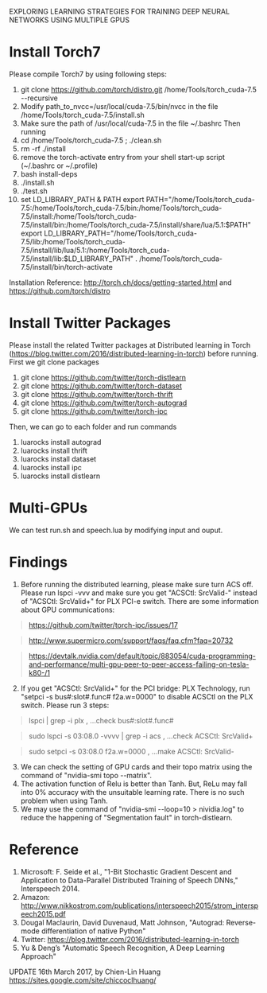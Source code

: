 EXPLORING LEARNING STRATEGIES FOR TRAINING DEEP NEURAL NETWORKS USING MULTIPLE GPUS

# Install Torch7
Please compile Torch7 by using following steps:
1. git clone https://github.com/torch/distro.git /home/Tools/torch_cuda-7.5 --recursive
2. Modify path_to_nvcc=/usr/local/cuda-7.5/bin/nvcc in the file /home/Tools/torch_cuda-7.5/install.sh 
3. Make sure the path of /usr/local/cuda-7.5 in the file ~/.bashrc
Then running
1. cd /home/Tools/torch_cuda-7.5 ; ./clean.sh
2. rm -rf ./install
3. remove the torch-activate entry from your shell start-up script (~/.bashrc or ~/.profile)
4. bash install-deps
5. ./install.sh
6. ./test.sh 
7. set LD_LIBRARY_PATH & PATH
export PATH="/home/Tools/torch_cuda-7.5:/home/Tools/torch_cuda-7.5/bin:/home/Tools/torch_cuda-7.5/install:/home/Tools/torch_cuda-7.5/install/bin:/home/Tools/torch_cuda-7.5/install/share/lua/5.1:$PATH"
export LD_LIBRARY_PATH="/home/Tools/torch_cuda-7.5/lib:/home/Tools/torch_cuda-7.5/install/lib/lua/5.1:/home/Tools/torch_cuda-7.5/install/lib:$LD_LIBRARY_PATH"
. /home/Tools/torch_cuda-7.5/install/bin/torch-activate

Installation Reference: http://torch.ch/docs/getting-started.html  and https://github.com/torch/distro

# Install Twitter Packages
Please install the related Twitter packages at Distributed learning in Torch (https://blog.twitter.com/2016/distributed-learning-in-torch) before running. First we git clone packages
1. git clone https://github.com/twitter/torch-distlearn
2. git clone https://github.com/twitter/torch-dataset
3. git clone https://github.com/twitter/torch-thrift
4. git clone https://github.com/twitter/torch-autograd
5. git clone https://github.com/twitter/torch-ipc

Then, we can go to each folder and run commands
1. luarocks install autograd
2. luarocks install thrift
3. luarocks install dataset
4. luarocks install ipc
5. luarocks install distlearn

# Multi-GPUs
We can test run.sh and speech.lua by modifying input and ouput.

# Findings
1. Before running the distributed learning, please make sure turn ACS off. Please run lspci -vvv and make sure you get "ACSCtl: SrcValid-" instead of "ACSCtl: SrcValid+" for PLX PCI-e switch. There are some information about GPU communications:
> https://github.com/twitter/torch-ipc/issues/17

> http://www.supermicro.com/support/faqs/faq.cfm?faq=20732

> https://devtalk.nvidia.com/default/topic/883054/cuda-programming-and-performance/multi-gpu-peer-to-peer-access-failing-on-tesla-k80-/1

2. If you get "ACSCtl: SrcValid+" for the PCI bridge: PLX Technology, run "setpci -s bus#:slot#.func# f2a.w=0000" to disable ACSCtl on the PLX switch. Please run 3 steps:
> lspci | grep -i plx ,  …check bus#:slot#.func#

> sudo lspci -s 03:08.0 -vvvv | grep -i acs ,  …check ACSCtl: SrcValid+

> sudo setpci -s 03:08.0 f2a.w=0000 ,  …make ACSCtl: SrcValid-

3. We can check the setting of GPU cards and their topo matrix using the command of "nvidia-smi topo --matrix".
4. The activation function of Relu is better than Tanh. But, ReLu may fall into 0% accuracy with the unsuitable learning rate. There is no such problem when using Tanh.
5. We may use the command of "nvidia-smi --loop=10 > nividia.log" to reduce the happening of "Segmentation fault" in torch-distlearn.

# Reference
1. Microsoft: F. Seide et al., "1-Bit Stochastic Gradient Descent and Application to Data-Parallel Distributed Training of Speech DNNs," Interspeech 2014.
2. Amazon: http://www.nikkostrom.com/publications/interspeech2015/strom_interspeech2015.pdf
3. Dougal Maclaurin, David Duvenaud, Matt Johnson, "Autograd: Reverse-mode differentiation of native Python"
4. Twitter: https://blog.twitter.com/2016/distributed-learning-in-torch
5. Yu & Deng’s "Automatic Speech Recognition, A Deep Learning Approach"


UPDATE 16th March 2017, by Chien-Lin Huang https://sites.google.com/site/chiccoclhuang/
